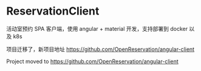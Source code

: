 # ReservationClient

活动室预约 SPA 客户端，使用 angular + material 开发，支持部署到 docker 以及 k8s

项目迁移了，新项目地址 <https://github.com/OpenReservation/angular-client>

Project moved to <https://github.com/OpenReservation/angular-client>
